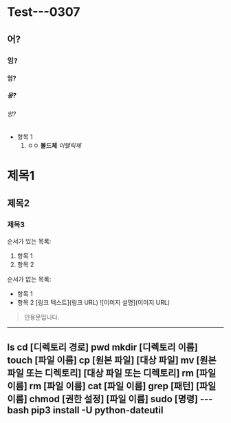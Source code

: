 # Test---0307
## 어?
### 잉?
#### 엉?
##### 웅?
###### 앙?
- 항목 1
  1. ㅇㅇ
**볼드체**
*이탤릭체*
# 제목1
## 제목2
### 제목3
순서가 있는 목록:
1. 항목 1
2. 항목 2

순서가 없는 목록:
- 항목 1
- 항목 2
[링크 텍스트](링크 URL)
![이미지 설명](이미지 URL)
> 인용문입니다.
---

ls
cd [디렉토리 경로]
pwd
mkdir [디렉토리 이름]
touch [파일 이름]
cp [원본 파일] [대상 파일]
mv [원본 파일 또는 디렉토리] [대상 파일 또는 디렉토리]
rm [파일 이름]
rm [파일 이름]
cat [파일 이름]
grep [패턴] [파일 이름]
chmod [권한 설정] [파일 이름]
sudo [명령]
--- bash
pip3 install -U python-dateutil
---



